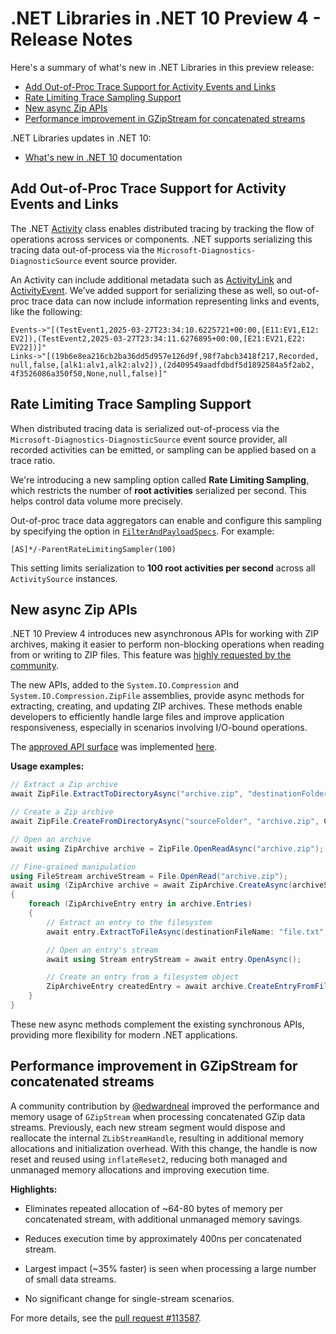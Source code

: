 # .NET Libraries in .NET 10 Preview 4 - Release Notes

Here's a summary of what's new in .NET Libraries in this preview release:

- [Add Out-of-Proc Trace Support for Activity Events and Links](#add-out-of-proc-trace-support-for-activity-events-and-links)
- [Rate Limiting Trace Sampling Support](#rate-limiting-trace-sampling-support)
- [New async Zip APIs](#new-async-zip-apis)
- [Performance improvement in GZipStream for concatenated streams](#performance-improvement-in-gzipstream-for-concatenated-streams)

.NET Libraries updates in .NET 10:

- [What's new in .NET 10](https://learn.microsoft.com/dotnet/core/whats-new/dotnet-10/overview) documentation

## Add Out-of-Proc Trace Support for Activity Events and Links

The .NET [Activity](https://learn.microsoft.com/dotnet/api/system.diagnostics.activity) class enables distributed tracing by tracking the flow of operations across services or components. .NET supports serializing this tracing data out-of-process via the `Microsoft-Diagnostics-DiagnosticSource` event source provider.

An Activity can include additional metadata such as [ActivityLink](https://learn.microsoft.com/dotnet/api/system.diagnostics.activitylink) and [ActivityEvent](https://learn.microsoft.com/dotnet/api/system.diagnostics.activityevent). We’ve added support for serializing these as well, so out-of-proc trace data can now include information representing links and events, like the following:

```
Events->"[(TestEvent1,​2025-03-27T23:34:10.6225721+00:00,​[E11:​EV1,​E12:​EV2]),​(TestEvent2,​2025-03-27T23:34:11.6276895+00:00,​[E21:​EV21,​E22:​EV22])]"
Links->"[(19b6e8ea216cb2ba36dd5d957e126d9f,​98f7abcb3418f217,​Recorded,​null,​false,​[alk1:​alv1,​alk2:​alv2]),​(2d409549aadfdbdf5d1892584a5f2ab2,​4f3526086a350f50,​None,​null,​false)]"
```

## Rate Limiting Trace Sampling Support

When distributed tracing data is serialized out-of-process via the `Microsoft-Diagnostics-DiagnosticSource` event source provider, all recorded activities can be emitted, or sampling can be applied based on a trace ratio.

We're introducing a new sampling option called **Rate Limiting Sampling**, which restricts the number of **root activities** serialized per second. This helps control data volume more precisely.

Out-of-proc trace data aggregators can enable and configure this sampling by specifying the option in [`FilterAndPayloadSpecs`](https://github.com/dotnet/runtime/blob/fb7050d93ea03854d469bb5f84c1f2addcd9e992/src/libraries/System.Diagnostics.DiagnosticSource/src/System/Diagnostics/DiagnosticSourceEventSource.cs#L43). For example:

```
[AS]*/-ParentRateLimitingSampler(100)
```

This setting limits serialization to **100 root activities per second** across all `ActivitySource` instances.


## New async Zip APIs

.NET 10 Preview 4 introduces new asynchronous APIs for working with ZIP archives, making it easier to perform non-blocking operations when reading from or writing to ZIP files. This feature was [highly requested by the community](https://github.com/dotnet/runtime/issues/1541).

The new APIs, added to the `System.IO.Compression` and `System.IO.Compression.ZipFile` assemblies, provide async methods for extracting, creating, and updating ZIP archives. These methods enable developers to efficiently handle large files and improve application responsiveness, especially in scenarios involving I/O-bound operations.

The [approved API surface](https://github.com/dotnet/runtime/issues/1541#issuecomment-2715269236) was implemented [here](https://github.com/dotnet/runtime/pull/114421).

**Usage examples:**

```csharp
// Extract a Zip archive
await ZipFile.ExtractToDirectoryAsync("archive.zip", "destinationFolder", overwriteFiles: true);

// Create a Zip archive
await ZipFile.CreateFromDirectoryAsync("sourceFolder", "archive.zip", CompressionLevel.SmallestSize, includeBaseDirectory: true, entryNameEncoding: Encoding.UTF8);

// Open an archive
await using ZipArchive archive = ZipFile.OpenReadAsync("archive.zip");

// Fine-grained manipulation
using FileStream archiveStream = File.OpenRead("archive.zip");
await using (ZipArchive archive = await ZipArchive.CreateAsync(archiveStream, ZipArchiveMode.Update, leaveOpen: false, entryNameEncoding: Encoding.UTF8))
{
    foreach (ZipArchiveEntry entry in archive.Entries)
    {
        // Extract an entry to the filesystem
        await entry.ExtractToFileAsync(destinationFileName: "file.txt", overwrite: true);

        // Open an entry's stream
        await using Stream entryStream = await entry.OpenAsync();

        // Create an entry from a filesystem object
        ZipArchiveEntry createdEntry = await archive.CreateEntryFromFileAsync(sourceFileName "path/to/file.txt", entryName: "file.txt");
    }
}
```

These new async methods complement the existing synchronous APIs, providing more flexibility for modern .NET applications.


## Performance improvement in GZipStream for concatenated streams

A community contribution by [@edwardneal](https://github.com/edwardneal) improved the performance and memory usage of `GZipStream` when processing concatenated GZip data streams. Previously, each new stream segment would dispose and reallocate the internal `ZLibStreamHandle`, resulting in additional memory allocations and initialization overhead. With this change, the handle is now reset and reused using `inflateReset2`, reducing both managed and unmanaged memory allocations and improving execution time.

**Highlights:**

- Eliminates repeated allocation of ~64-80 bytes of memory per concatenated stream, with additional unmanaged memory savings.

- Reduces execution time by approximately 400ns per concatenated stream.
- Largest impact (~35% faster) is seen when processing a large number of small data streams.
- No significant change for single-stream scenarios.

For more details, see the [pull request #113587](https://github.com/dotnet/runtime/pull/113587).
